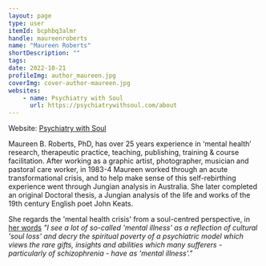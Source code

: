 ```yaml
---
layout: page
type: user
itemId: bcphbq3almr
handle: maureenroberts
name: "Maureen Roberts"
shortDescription: ""
tags:
date: 2022-10-21
profileImg: author_maureen.jpg
coverImg: cover-author-maureen.jpg
websites:
    - name: Psychiatry with Soul
      url: https://psychiatrywithsoul.com/about
---
```


Website: [Psychiatry with Soul](https://psychiatrywithsoul.com/about)

Maureen B. Roberts, PhD, has over 25 years experience in ‘mental health’ research, therapeutic practice, teaching, publishing, training & course facilitation. After working as a graphic artist, photographer, musician and pastoral care worker, in 1983-4 Maureen worked through an acute transformational crisis, and to help make sense of this self-rebirthing experience went through Jungian analysis in Australia. She later completed an original Doctoral thesis, a Jungian analysis of the life and works of the 19th century English poet John Keats.

She regards the 'mental health crisis' from a soul-centred perspective, in [her words](https://content.web-repository.com/s/98148739180315323/uploads/PDF/Soul_in_Crisis-2714841.pdf) _"I see a lot of so-called 'mental illness' as a reflection of cultural 'soul loss' and decry the spiritual poverty of a psychiatric model which views the rare gifts, insights and abilities which many sufferers - particularly of schizophrenia - have as 'mental illness'."_

